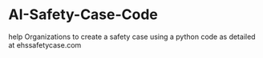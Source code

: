 # AI-Safety-Case-Code
help Organizations to create a safety case using a python code as detailed at ehssafetycase.com
